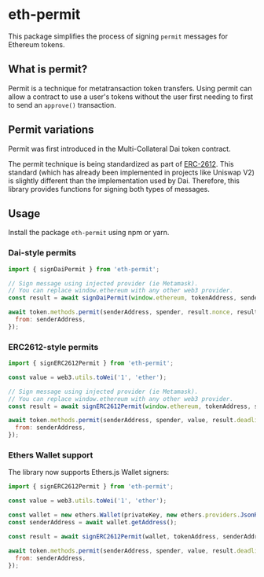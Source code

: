 # eth-permit

This package simplifies the process of signing `permit` messages for Ethereum tokens.

## What is permit?

Permit is a technique for metatransaction token transfers. Using permit can allow a contract
to use a user's tokens without the user first needing to first to send an `approve()` transaction.

## Permit variations

Permit was first introduced in the Multi-Collateral Dai token contract.

The permit technique is being standardized as part of [ERC-2612](https://github.com/ethereum/EIPs/issues/2613).
This standard (which has already been implemented in projects like Uniswap V2) is slightly
different than the implementation used by Dai. Therefore, this library provides functions
for signing both types of messages.

## Usage

Install the package `eth-permit` using npm or yarn.

### Dai-style permits

```javascript
import { signDaiPermit } from 'eth-permit';

// Sign message using injected provider (ie Metamask).
// You can replace window.ethereum with any other web3 provider.
const result = await signDaiPermit(window.ethereum, tokenAddress, senderAddress, spender);

await token.methods.permit(senderAddress, spender, result.nonce, result.expiry, true, result.v, result.r, result.s).send({
  from: senderAddress,
});
```

### ERC2612-style permits

```javascript
import { signERC2612Permit } from 'eth-permit';

const value = web3.utils.toWei('1', 'ether');

// Sign message using injected provider (ie Metamask).
// You can replace window.ethereum with any other web3 provider.
const result = await signERC2612Permit(window.ethereum, tokenAddress, senderAddress, spender, value);

await token.methods.permit(senderAddress, spender, value, result.deadline, result.v, result.r, result.s).send({
  from: senderAddress,
});
```

### Ethers Wallet support

The library now supports Ethers.js Wallet signers:

```javascript
import { signERC2612Permit } from 'eth-permit';

const value = web3.utils.toWei('1', 'ether');

const wallet = new ethers.Wallet(privateKey, new ethers.providers.JsonRpcProvider(rpcUrl));
const senderAddress = await wallet.getAddress();

const result = await signERC2612Permit(wallet, tokenAddress, senderAddress, spender, value);

await token.methods.permit(senderAddress, spender, value, result.deadline, result.v, result.r, result.s).send({
  from: senderAddress,
});
```
